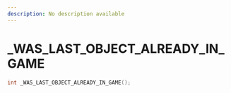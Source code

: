 ```yaml
---
description: No description available 
---
```


# _WAS_LAST_OBJECT_ALREADY_IN_GAME

```cpp
int _WAS_LAST_OBJECT_ALREADY_IN_GAME();
```